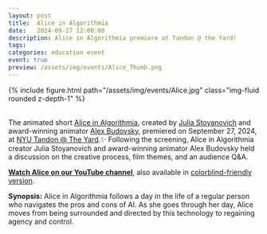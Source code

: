 ```yaml
---
layout: post
title:  Alice in Algorithmia
date:   2024-09-27 12:00:00
description: Alice in Algorithmia premiere at Tandon @ the Yard!
tags: 
categories: education event
event: true
preview: /assets/img/events/Alice_Thumb.png 
---
```


<div class="row mt-3">
    <div class="col-sm mt-10 mt-md-0">
        {% include figure.html path="/assets/img/events/Alice.jpg" class="img-fluid rounded z-depth-1" %}
    </div>
</div>
<br>

The animated short [Alice in Algorithmia](https://r-ai.co/alice), created by [Julia Stoyanovich](https://airesponsibly.net/people/julia/) and award-winning animator [Alex Budovsky](https://vimeo.com/user11354572), premiered on September 27, 2024, at [NYU Tandon @ The Yard](https://engineering.nyu.edu/research/nyu-tandon-yard).:sparkles:  Following the screening, Alice in Algorithmia creator Julia
Stoyanovich and award-winning animator Alex Budovsky held a discussion
on the creative process, film themes, and an audience Q&A.

**[Watch Alice on our YouTube channel](https://r-ai.co/alice)**, also available in [colorblind-friendly version](https://r-ai.co/alice_blue).

**Synopsis:** Alice in Algorithmia follows a day in the life of a regular person who
navigates the pros and cons of AI. As she goes through her day, Alice
moves from being surrounded and directed by this technology to
regaining agency and control. 




